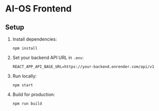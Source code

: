 # AI-OS Frontend

## Setup

1. Install dependencies:
   ```
   npm install
   ```

2. Set your backend API URL in `.env`:
   ```
   REACT_APP_API_BASE_URL=https://your-backend.onrender.com/api/v1
   ```

3. Run locally:
   ```
   npm start
   ```

4. Build for production:
   ```
   npm run build
   ```
